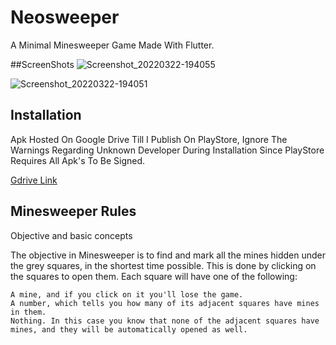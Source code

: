 # Neosweeper

A Minimal Minesweeper Game Made With Flutter.

##ScreenShots
![Screenshot_20220322-194055](https://user-images.githubusercontent.com/101431112/159507614-ab3b6741-eb0e-462d-9dd0-12f7a344cc46.png)

![Screenshot_20220322-194051](https://user-images.githubusercontent.com/101431112/159507731-ac35f830-5039-4c88-b147-df20b30f1a16.png)



## Installation

Apk Hosted On Google Drive Till I Publish On PlayStore, Ignore The Warnings Regarding Unknown Developer During Installation Since PlayStore Requires All Apk's To Be Signed.

[Gdrive Link](https://drive.google.com/file/d/1b1VJ9O85gHh9QcRLlN0JExyILDSajANo/view)

## Minesweeper Rules

Objective and basic concepts

The objective in Minesweeper is to find and mark all the mines hidden under the grey squares, in the shortest time possible. This is done by clicking on the squares to open them. Each square will have one of the following:

    A mine, and if you click on it you'll lose the game.
    A number, which tells you how many of its adjacent squares have mines in them.
    Nothing. In this case you know that none of the adjacent squares have mines, and they will be automatically opened as well.



